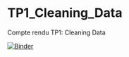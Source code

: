 # TP1_Cleaning_Data
Compte rendu TP1: Cleaning Data

[![Binder](https://mybinder.org/badge_logo.svg)](https://mybinder.org/v2/gh/SouideneOns/TP1_Cleaning_Data/main)


